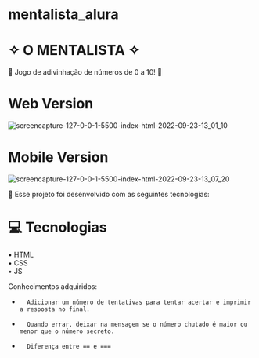 # mentalista_alura

# ✧ O MENTALISTA ✧ 

🔮 Jogo de adivinhação de números de 0 a 10! 🔮


# Web Version
![screencapture-127-0-0-1-5500-index-html-2022-09-23-13_01_10](https://user-images.githubusercontent.com/107657763/192009965-b4e6b30a-1dfd-46a5-b7eb-8a02df3afbe2.png)

# Mobile Version
![screencapture-127-0-0-1-5500-index-html-2022-09-23-13_07_20](https://user-images.githubusercontent.com/107657763/192010012-a0990d52-6af6-481a-b5c4-2f8f8695ce4f.png)




🚀 Esse projeto foi desenvolvido com as seguintes tecnologias:

# 💻 Tecnologias

• HTML <br>
• CSS <br>
• JS <br>


Conhecimentos adquiridos: 

* 		Adicionar um número de tentativas para tentar acertar e imprimir a resposta no final.
* 		Quando errar, deixar na mensagem se o número chutado é maior ou menor que o número secreto.
* 		Diferença entre == e ===

